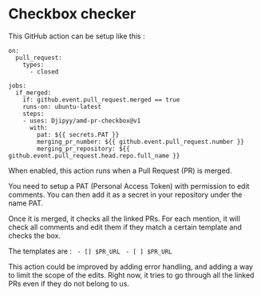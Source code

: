 # Checkbox checker

This GitHub action can be setup like this :
```
on:
  pull_request:
    types:
      - closed

jobs:
  if_merged:
    if: github.event.pull_request.merged == true
    runs-on: ubuntu-latest
    steps:
    - uses: Djipyy/amd-pr-checkbox@v1
      with:
        pat: ${{ secrets.PAT }}
        merging_pr_number: ${{ github.event.pull_request.number }}
        merging_pr_repository: ${{ github.event.pull_request.head.repo.full_name }}
```

When enabled, this action runs when a Pull Request (PR) is merged.

You need to setup a PAT (Personal Access Token) with permission to edit comments. You can then add it as a secret in your repository under the name PAT.

Once it is merged, it checks all the linked PRs. For each mention, it will check all comments and edit them if they match a certain template and checks the box.

The templates are :
``` - [] $PR_URL```
``` - [ ] $PR_URL```

This action could be improved by adding error handling, and adding a way to limit the scope of the edits. Right now, it tries to go through all the linked PRs even if they do not belong to us.